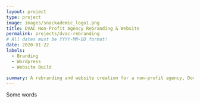 ```yaml
---
layout: project
type: project
image: images/snackademic_logo1.png
title: DVAC Non-Profit Agency Rebranding & Website
permalink: projects/dvac-rebranding
# All dates must be YYYY-MM-DD format!
date: 2020-01-22
labels:
  - Branding
  - Wordpress
  - Website Build

summary: A rebranding and website creation for a non-profit agency, Domestic Violence Action Center.
---
```



Some words
